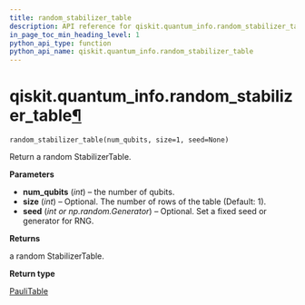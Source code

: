 ```yaml
---
title: random_stabilizer_table
description: API reference for qiskit.quantum_info.random_stabilizer_table
in_page_toc_min_heading_level: 1
python_api_type: function
python_api_name: qiskit.quantum_info.random_stabilizer_table
---
```


# qiskit.quantum\_info.random\_stabilizer\_table[¶](#qiskit-quantum-info-random-stabilizer-table "Permalink to this headline")

<span id="qiskit.quantum_info.random_stabilizer_table" />

`random_stabilizer_table(num_qubits, size=1, seed=None)`

Return a random StabilizerTable.

**Parameters**

*   **num\_qubits** (*int*) – the number of qubits.
*   **size** (*int*) – Optional. The number of rows of the table (Default: 1).
*   **seed** (*int or np.random.Generator*) – Optional. Set a fixed seed or generator for RNG.

**Returns**

a random StabilizerTable.

**Return type**

[PauliTable](qiskit.quantum_info.PauliTable "qiskit.quantum_info.PauliTable")

